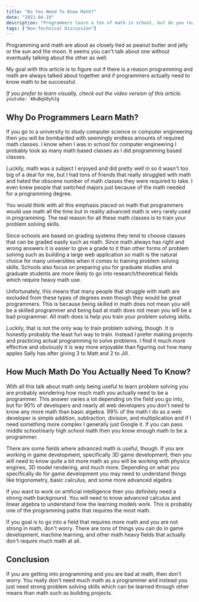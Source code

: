 ```yaml
---
title: "Do You Need To Know Math?"
date: "2021-04-19"
description: "Programmers learn a ton of math in school, but do you really need to know math to be a programmer?"
tags: ["Non-Technical Discussion"]
---
```


Programming and math are about as closely tied as peanut butter and jelly or the sun and the moon. It seems you can't talk about one without eventually talking about the other as well.

My goal with this article is to figure out if there is a reason programming and math are always talked about together and if programmers actually need to know math to be successful.

_If you prefer to learn visually, check out the video version of this article._
`youtube: 40uBqG0yhJg`

## Why Do Programmers Learn Math?

If you go to a university to study computer science or computer engineering then you will be bombarded with seemingly endless amounts of required math classes. I know when I was in school for computer engineering I probably took as many math based classes as I did programming based classes.

Luckily, math was a subject I enjoyed and did pretty well in so it wasn't too big of a deal for me, but I had tons of friends that really struggled with math and hated the obscene number of math classes they were required to take. I even knew people that switched majors just because of the math needed for a programming degree.

You would think with all this emphasis placed on math that programmers would use math all the time but in reality advanced math is very rarely used in programming. The real reason for all these math classes is to train your problem solving skills.

Since schools are based on grading systems they tend to choose classes that can be graded easily such as math. Since math always has right and wrong answers it is easier to give a grade to it than other forms of problem solving such as building a large web application so math is the natural choice for many universities when it comes to training problem solving skills. Schools also focus on preparing you for graduate studies and graduate students are more likely to go into research/theoretical fields which require heavy math use.

Unfortunately, this means that many people that struggle with math are excluded from these types of degrees even though they would be great programmers. This is because being skilled in math does not mean you will be a skilled programmer and being bad at math does not mean you will be a bad programmer. All math does is help you train your problem solving skills.

Luckily, that is not the only way to train problem solving, though. It is honestly probably the least fun way to train. Instead I prefer making projects and practicing actual programming to solve problems. I find it much more effective and obviously it is way more enjoyable than figuring out how many apples Sally has after giving 3 to Matt and 2 to Jill.

## How Much Math Do You Actually Need To Know?

With all this talk about math only being useful to learn problem solving you are probably wondering how much math you actually need to be a programmer. This answer varies a lot depending on the field you go into, but for 90% of developers and nearly all web developers you don't need to know any more math than basic algebra. 99% of the math I do as a web developer is simple addition, subtraction, division, and multiplication and if I need something more complex I generally just Google it. If you can pass middle school/early high school math then you know enough math to be a programmer.

There are some fields where advanced math is useful, though. If you are working in game development, specifically 3D game development, then you will need to know quite a bit more math as you will be working with physics engines, 3D model rendering, and much more. Depending on what you specifically do for game development you may need to understand things like trigonometry, basic calculus, and some more advanced algebra.

If you want to work on artificial intelligence then you definitely need a strong math background. You will need to know advanced calculus and linear algebra to understand how the learning models work. This is probably one of the programming paths that requires the most math.

If you goal is to go into a field that requires more math and you are not strong in math, don't worry. There are tons of things you can do in game development, machine learning, and other math heavy fields that actually don't require much math at all.

## Conclusion

If you are getting into programming and you are bad at math, then don't worry. You really don't need much math as a programmer and instead you just need strong problem solving skills which can be learned through other means than math such as building projects.
